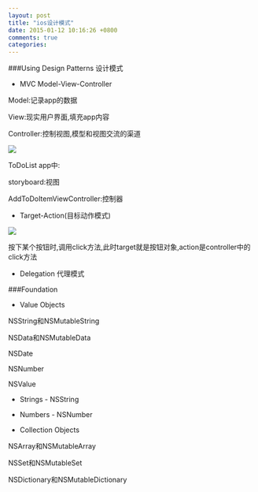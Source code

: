 ```yaml
---
layout: post
title: "ios设计模式"
date: 2015-01-12 10:16:26 +0800
comments: true
categories: 
---
```


###Using Design Patterns 设计模式

- MVC
Model-View-Controller

Model:记录app的数据

View:现实用户界面,填充app内容

Controller:控制视图,模型和视图交流的渠道

![](https://developer.apple.com/library/ios/referencelibrary/GettingStarted/RoadMapiOS/Art/ModelViewController_2x.png)

ToDoList app中:

storyboard:视图

AddToDoItemViewController:控制器

- Target-Action(目标动作模式)

![](https://developer.apple.com/library/ios/referencelibrary/GettingStarted/RoadMapiOS/Art/target_action_2x.png)

按下某个按钮时,调用click方法,此时target就是按钮对象,action是controller中的click方法

- Delegation 代理模式


###Foundation

- Value Objects

NSString和NSMutableString

NSData和NSMutableData

NSDate

NSNumber

NSValue

- Strings - NSString

- Numbers - NSNumber 

- Collection Objects

NSArray和NSMutableArray

NSSet和NSMutableSet

NSDictionary和NSMutableDictionary


